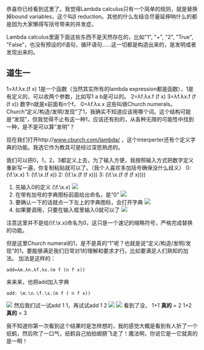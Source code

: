 <!--
.. title: 面向眼科医生的λ演算入门教程(5)
.. slug: mian-xiang-yan-ke-yi-sheng-de-lyan-suan-ru-men-jiao-cheng-5
.. date: 2017-12-19 00:32:40 UTC+08:00
.. tags: lambda, 教程, 现代眼科医生知识扩展包
.. category: tutorial
.. link:
.. description:
.. type: text
-->

恭喜你已经看到这里了。我觉得Lambda calculus只有一个简单的规则，就是替换掉bound variables，这个叫β reduction。其他的什么左结合尽量延伸呐什么的都是因为大家懒得写括号带来的并发症。

Lambda calculus里面下面这些东西不是天然存在的，比如"1", "+", "2", "True", "False"，也没有预设的if语句，循环语句……这一切都是构造出来的，是发明或者发现出来的。
<!-- TEASER_END -->

## 道生一

1=λf.λx.(f x)
1是一个函数（当然其实所有的lambda expression都是函数），1是有定义的，可以收两个参数，比如写1 a b是可以的。
2=λf.λx.f (f x)
3=λf.λx.f (f (f x))
数字n就是x前面有n个f。
0=λf.λx.x
这些叫做Church numerals。Church“定义/构造/发明/发现”了1，我确实不知道应该用哪个词。这个结构可能是“发现”，但我觉得不止有这一种1，应该还有别的，从各种无限的可能性中找到一种，是不是可以算“发明”？

现在我们打开http://www.cburch.com/lambda/ ，这个interperter还有个定义字典的功能。我选它作为教具可是经过深思熟虑的。

我们可以把0，1，2，3都定义上去，为了输入方便，我按照输入方式把数字定义重新写一遍，你复制粘贴就可以了。（我个人喜欢多加括号确保没什么歧义）
0: (\f.\x.x)
1: (\f.\x.(f x))
2: (\f.\x.(f (f x)))
3: (\f.\x.(f (f (f x))))

1. 先输入0的定义 (\f.\x.x)
   ![](/images/input0.png)
2. 在带有加号的字典图标前面给出命名，是“0”
   ![](/images/add2dic.png)
3. 要确认一下的话就点一下左上的字典图标，会打开字典
   ![](/images/dic0.png)
4. 如果要调用，只要在输入框里输入0就可以了
   ![](/images/recall0.png)

注意这里并不是给(\f.\x.x)命名为0，这只是一个速记的缩略符号，严格完成替换的功能。

但是这里Church numeral的1，是不是真的“1”呢？也就是说“定义/构造/发明/发现”的1，要能够满足我们日常对1的理解和要求才行。比如要满足人们熟知的加法。
加法是这样的：
```
add=λm.λn.λf.λx.(m f (n f x))
```
来来来，也把add加入字典
```
add: \m.\n.\f.\x.(m f ( n f x))
```
![](/images/diclist.png)
然后我们试一试add 1 1，再试试add 1 2
![](/images/1+1.png)
![](/images/1+2.png)
看到了没，
1+1 **真的** = 2
1+2 **真的** = 3

我不知道你第一次看到这个结果时是怎样想的，我的感觉大概是看到有人折了一个纸鹤，然后吹了一口气，纸鹤自己拍拍翅膀飞走了！魔法啊，你说它是一它就真的是一啊！
